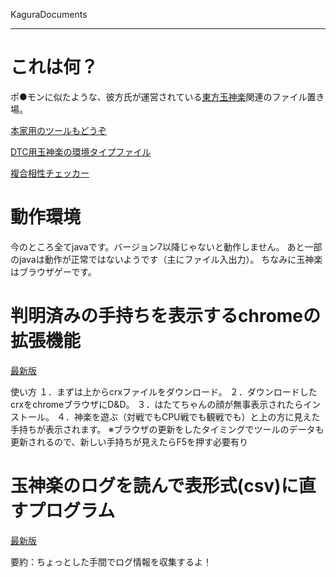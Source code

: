 ﻿KaguraDocuments

--- 

# これは何？ #

ポ●モンに似たような、彼方氏が運営されている[東方玉神楽](http://www.tohofes.com/)関連のファイル置き場。

[本家用のツールもどうぞ](https://github.com/Zzz-/Pokemon-Tool)

[DTC用玉神楽の環境タイプファイル](https://github.com/Zzz-/Kagura-Tool/blob/master/DTCtype_kagura.txt?raw=true)

[複合相性チェッカー](https://github.com/Zzz-/Pokemon-Tool/blob/master/DoubleTypeChecker/DTCver1.14.zip?raw=true)

# 動作環境 #
今のところ全てjavaです。バージョン7以降じゃないと動作しません。
あと一部のjavaは動作が正常ではないようです（主にファイル入出力）。
ちなみに玉神楽はブラウザゲーです。

# 判明済みの手持ちを表示するchromeの拡張機能 #
[最新版](https://github.com/Zzz-/Kagura-Tool/blob/master/KaguraAssist.crx?raw=true "KaguraAssist ver1.00")

使い方
１．まずは上からcrxファイルをダウンロード。
２．ダウンロードしたcrxをchromeブラウザにD&D。
３．はたてちゃんの顔が無事表示されたらインストール。
４．神楽を遊ぶ（対戦でもCPU戦でも観戦でも）と上の方に見えた手持ちが表示されます。
※ブラウザの更新をしたタイミングでツールのデータも更新されるので、新しい手持ちが見えたらF5を押す必要有り

# 玉神楽のログを読んで表形式(csv)に直すプログラム #
[最新版](https://github.com/Zzz-/Kagura-Tool/blob/master/kagura_log2csv/kagura_log2csv%20ver1.00.zip?raw=true "kagura_log2csv ver1.00")

要約：ちょっとした手間でログ情報を収集するよ！


